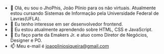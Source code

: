 - 👋 Olá, eu sou o JhoPhis, João Plínio para os não virtuais. Atualmente estou cursando Sistemas de Informação pela Universidade Federal de Lavras(UFLA).
- 👀 Eu tenho interesse em ser desenvolvedor frontend.
- 🌱 Eu estou atualmente aprendendo sobre HTML, CSS e JavaScript.
- 💞️ Eu faço parte da Emakers Jr. e atuo como Diretor de Negócios, Designer e PO.
- 📫 Meu e-mail é joaopliniosiqueira@gmail.com

<!---
Estou a procura de um ✨ estágio ✨
😄
--->
